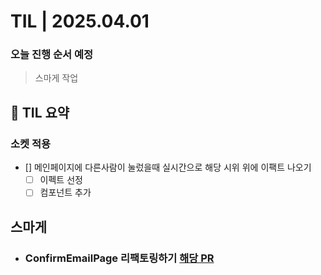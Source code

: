 # TIL | 2025.04.01

### 오늘 진행 순서 예정

> 스마게 작업

## 📌 TIL 요약

### 소켓 적용

-   [] 메인페이지에 다른사람이 눌렀을때 실시간으로 해당 시위 위에 이팩트 나오기
    -   [ ] 이펙트 선정
    -   [ ] 컴포넌트 추가

## 스마게

-   ### ConfirmEmailPage 리팩토링하기 [해당 PR](https://github.com/sgdevcamp2025/smiletogether/pull/214)
